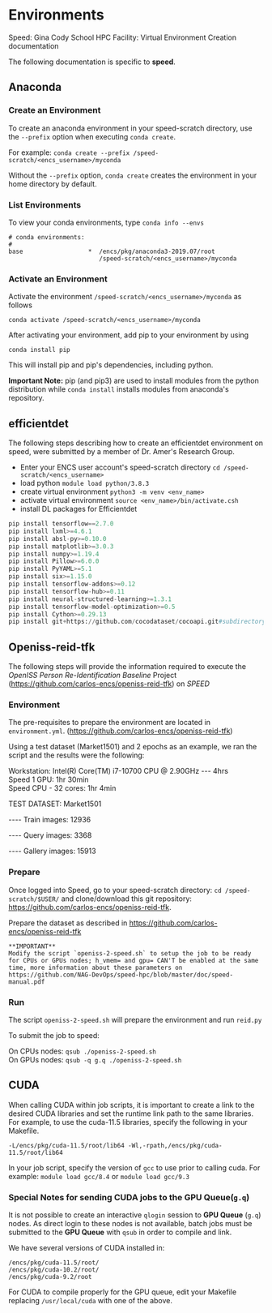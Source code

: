 # Environments #
Speed: Gina Cody School HPC Facility: Virtual Environment Creation documentation

The following documentation is specific to **speed**.

## Anaconda ##

### Create an Environment ###
To create an anaconda environment in your speed-scratch directory, use the `--prefix` option when executing `conda create`. 

For example:
`conda create --prefix /speed-scratch/<encs_username>/myconda`

Without the `--prefix` option, `conda create` creates the environment in your home directory by default.

### List Environments ###
To view your conda environments, type 
`conda info --envs`

```
# conda environments:
#
base                  *  /encs/pkg/anaconda3-2019.07/root
                         /speed-scratch/<encs_username>/myconda
```                 

### Activate an Environment ###
Activate the environment `/speed-scratch/<encs_username>/myconda` as follows

`conda activate /speed-scratch/<encs_username>/myconda`

After activating your environment, add pip to your environment by using 

`conda install pip`

This will install pip and pip's dependencies, including python.

**Important Note:** pip (and pip3) are used to install modules from the python distribution while `conda install` installs modules from anaconda's repository.

## efficientdet ##

The following steps describing how to create an efficientdet environment on speed, were submitted by a member of Dr. Amer's Research Group.

* Enter your ENCS user account's speed-scratch directory `cd /speed-scratch/<encs_username>`
* load python `module load python/3.8.3`
* create virtual environment `python3 -m venv <env_name>`
* activate virtual environment `source <env_name>/bin/activate.csh`
* install DL packages for Efficientdet
```python
pip install tensorflow==2.7.0
pip install lxml>=4.6.1
pip install absl-py>=0.10.0
pip install matplotlib>=3.0.3
pip install numpy>=1.19.4
pip install Pillow>=6.0.0
pip install PyYAML>=5.1
pip install six>=1.15.0
pip install tensorflow-addons>=0.12
pip install tensorflow-hub>=0.11
pip install neural-structured-learning>=1.3.1
pip install tensorflow-model-optimization>=0.5
pip install Cython>=0.29.13
pip install git+https://github.com/cocodataset/cocoapi.git#subdirectory=PythonAPI
```

## Openiss-reid-tfk ##

The following steps will provide the information required to execute the *OpenISS Person Re-Identification Baseline* Project (https://github.com/carlos-encs/openiss-reid-tfk) on *SPEED*
### Environment ###

The pre-requisites to prepare the environment are located in `environment.yml`. (https://github.com/carlos-encs/openiss-reid-tfk)

Using a test dataset (Market1501) and 2 epochs as an example, we ran the script and the results were the following:

Workstation: Intel(R) Core(TM) i7-10700 CPU @ 2.90GHz --- 4hrs  
Speed 1 GPU: 1hr 30min  
Speed CPU - 32 cores: 1hr 4min  

TEST DATASET: Market1501

---- Train images: 12936

---- Query images: 3368

---- Gallery images: 15913

### Prepare ###

Once logged into Speed, go to your speed-scratch directory:  `cd /speed-scratch/$USER/` and clone/download this git repository: https://github.com/carlos-encs/openiss-reid-tfk.

Prepare the dataset as described in https://github.com/carlos-encs/openiss-reid-tfk

```
**IMPORTANT**  
Modify the script `openiss-2-speed.sh` to setup the job to be ready for CPUs or GPUs nodes; h_vmem= and gpu= CAN'T be enabled at the same time, more information about these parameters on https://github.com/NAG-DevOps/speed-hpc/blob/master/doc/speed-manual.pdf
```

### Run ###

The script `openiss-2-speed.sh` will prepare the environment and run `reid.py`

To submit the job to speed:

On CPUs nodes: `qsub ./openiss-2-speed.sh`  
On GPUs nodes: `qsub -q g.q ./openiss-2-speed.sh`

## CUDA ##

When calling CUDA within job scripts, it is important to create a link to the desired CUDA libraries and set the runtime link path to the same libraries. For example, to use the cuda-11.5 libraries, specify the following in your Makefile.
```
-L/encs/pkg/cuda-11.5/root/lib64 -Wl,-rpath,/encs/pkg/cuda-11.5/root/lib64
```
In your job script, specify the version of `gcc` to use prior to calling cuda. For example: 
   `module load gcc/8.4`
or
   `module load gcc/9.3`
 
  
### Special Notes for sending CUDA jobs to the GPU Queue(`g.q`) ###

It is not possible to create an interactive `qlogin` session to **GPU Queue** (`g.q`) nodes. As direct login to these nodes is not available, batch jobs must be submitted to the **GPU Queue** with `qsub` in order to compile and link.

We have several versions of CUDA installed in:
```
/encs/pkg/cuda-11.5/root/
/encs/pkg/cuda-10.2/root/
/encs/pkg/cuda-9.2/root
```

For CUDA to compile properly for the GPU queue, edit your Makefile replacing `/usr/local/cuda` with one of the above.
